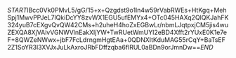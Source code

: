 $START$lBcc0Vk0PMvL5/gG/15+x+Qzgdst9o1ln4w59rVabRWEs+HtKgq+MehSpj1MwvPPJeL7lQkiDcYY8zvWX1EGU5ufEMYx4+OTc045HAXq2QlQKJahFK324yuB7cEXgvQvQW42CMs+h2uheH4hoZxEGBwLr/nbmLJqtpxjCM5jis4wuZEXQA8XjVAivVGNWVlnEakXljYW+TwRUetWmUYl2eBD4Xfft2rYUxE0K1e7eF+8QWZeNWwx+jbF7FcLdrngmHgtEAa+0QDNXItKduMAG55rCqY+BaTsEF2Z1SoYR3l3XVJxJuLkAxroJRbFDffzqba6flRUL0aBDn9orJmnDw==$END$